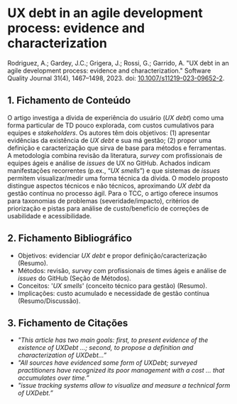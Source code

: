 # UX debt in an agile development process: evidence and characterization
Rodriguez, A.; Gardey, J.C.; Grigera, J.; Rossi, G.; Garrido, A. "UX debt in an agile development process: evidence and characterization." Software Quality Journal 31(4), 1467–1498, 2023. doi: [10.1007/s11219-023-09652-2](https://doi.org/10.1007/s11219-023-09652-2).

## 1. Fichamento de Conteúdo
O artigo investiga a dívida de experiência do usuário (*UX debt*) como uma forma particular de TD pouco explorada, com custos cumulativos para equipes e *stakeholders*. Os autores têm dois objetivos: (1) apresentar evidências da existência de *UX debt* e sua má gestão; (2) propor uma definição e caracterização que sirva de base para métodos e ferramentas. A metodologia combina revisão da literatura, *survey* com profissionais de equipes ágeis e análise de *issues* de UX no GitHub. Achados indicam manifestações recorrentes (p.ex., “*UX smells*”) e que sistemas de *issues* permitem visualizar/medir uma forma técnica da dívida. O modelo proposto distingue aspectos técnicos e não técnicos, aproximando *UX debt* da gestão contínua no processo ágil. Para o TCC, o artigo oferece insumos para taxonomias de problemas (severidade/impacto), critérios de priorização e pistas para análise de custo/benefício de correções de usabilidade e acessibilidade.

## 2. Fichamento Bibliográfico
* Objetivos: evidenciar *UX debt* e propor definição/caracterização (Resumo).
* Métodos: revisão, *survey* com profissionais de times ágeis e análise de *issues* do GitHub (Seção de Métodos).
* Conceitos: '*UX smells*' (conceito técnico para gestão) (Resumo).
* Implicações: custo acumulado e necessidade de gestão contínua (Resumo/Discussão).

## 3. Fichamento de Citações
* _"This article has two main goals: first, to present evidence of the existence of UXDebt ...; second, to propose a definition and characterization of UXDebt...”_
* _"All sources have evidenced some form of UXDebt; surveyed practitioners have recognized its poor management with a cost ... that accumulates over time.”_
* _"issue tracking systems allow to visualize and measure a technical form of UXDebt.”_
